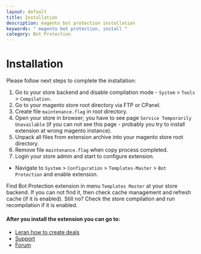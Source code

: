 ```yaml
---
layout: default
title: Installation
description: magento bot protection installation
keywords: " magento bot protection, install "
category: Bot Protection
---
```


# Installation

Please follow next steps to complete the installation:

1. Go to your store backend and disable compilation mode - `System` > `Tools` >
`Compilation`.
2. Go to your magento store root directory via FTP or CPanel.
3. Create file `maintenance.flag` in root directory.
4. Open your store in browser; you have to see page
`Service Temporarily Unavailable` (if you can not see this page - probably you
try to install extension at wrong magento instance).
5. Unpack all files from extension archive into your magento store root directory.
6. Remove file `maintenance.flag` when copy process completed.
7. Login your store admin and start to configure extension.

* Navigate to `System` > `Configuration` > `Templates-Master` > `Bot Protection`
 and enable extension.

Find Bot Protection extension in menu `Templates Master` at your store backend.
If you can not find it, then check cache management and refresh cache (if it is
enabled). Still no? Check the store compilation and run recompilation if it
is enabled.

#### After you install the extension you can go to:

* [Leran how to create deals](../backend/create-deal/)
* [Support](https://swissuplabs.com/contacts/)
* [Forum](https://swissuplabs.com/magento-forum/)
